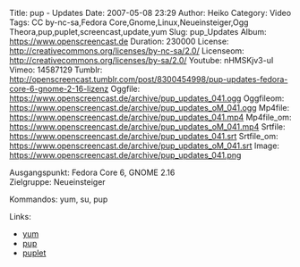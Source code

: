 Title: pup - Updates
Date: 2007-05-08 23:29
Author: Heiko
Category: Video
Tags: CC by-nc-sa,Fedora Core,Gnome,Linux,Neueinsteiger,Ogg Theora,pup,puplet,screencast,update,yum
Slug: pup_Updates
Album: https://www.openscreencast.de
Duration: 230000
License: http://creativecommons.org/licenses/by-nc-sa/2.0/
Licenseom: http://creativecommons.org/licenses/by-sa/2.0/
Youtube: nHMSKjv3-uI
Vimeo: 14587129
Tumblr: http://openscreencast.tumblr.com/post/8300454998/pup-updates-fedora-core-6-gnome-2-16-lizenz
Oggfile: https://www.openscreencast.de/archive/pup_updates_041.ogg
Oggfileom: https://www.openscreencast.de/archive/pup_updates_oM_041.ogg
Mp4file: https://www.openscreencast.de/archive/pup_updates_041.mp4
Mp4file_om: https://www.openscreencast.de/archive/pup_updates_oM_041.mp4
Srtfile: https://www.openscreencast.de/archive/pup_updates_041.srt
Srtfile_om: https://www.openscreencast.de/archive/pup_updates_oM_041.srt
Image: https://www.openscreencast.de/archive/pup_updates_041.png

Ausgangspunkt: Fedora Core 6, GNOME 2.16  
Zielgruppe: Neueinsteiger  

Kommandos: yum, su, pup

Links:

  * [yum](http://fedorawiki.de/index.php/Yum)
  * [pup](http://fedorawiki.de/index.php/Update)
  * [puplet](http://fedorawiki.de/index.php/Puplet)

